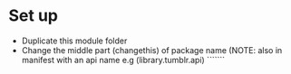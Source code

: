 # Set up 
- Duplicate this module folder
- Change the middle part (changethis) of package name 
(NOTE: also in manifest with an api name e.g (library.tumblr.api)
```<manifest package="library.changethis.api"/>````
